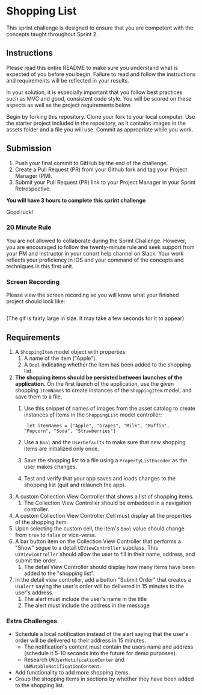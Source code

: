 # Shopping List

This sprint challenge is designed to ensure that you are competent with the concepts taught throughout Sprint 2. 

## Instructions

Please read this entire README to make sure you understand what is expected of you before you begin. Failure to read and follow the instructions and requirements will be reflected in your results.

In your solution, it is especially important that you follow best practices such as MVC and good, consistent code style. You will be scored on these aspects as well as the project requirements below.

Begin by forking this repository. Clone your fork to your local computer. Use the starter project included in the repository, as it contains images in the assets folder and a file you will use. Commit as appropriate while you work. 

## Submission

1. Push your final commit to GitHub by the end of the challenge. 
2. Create a Pull Request (PR) from your Github fork and tag your Project Manager (PM).
3. Submit your Pull Request (PR) link to your Project Manager in your Sprint Retrospective.

**You will have 3 hours to complete this sprint challenge**

Good luck!

### 20 Minute Rule

You are not allowed to collaborate during the Sprint Challenge. However, you are encouraged to follow the twenty-minute rule and seek support from your PM and Instructor in your cohort help channel on Slack. Your work reflects your proficiency in iOS and your command of the concepts and techniques in this first unit.

### Screen Recording

Please view the screen recording so you will know what your finished project should look like:

![]()

(The gif is fairly large in size. It may take a few seconds for it to appear)

## Requirements

1. A `ShoppingItem` model object with properties: 
	1. A name of the item ("Apple").
	2. A `Bool` indicating whether the item has been added to the shopping list.
2. **The shopping items should be persisted between launches of the application.** On the first launch of the application, use the given shopping `itemNames` to create instances of the `ShoppingItem` model, and save them to a file. 
	1. Use this snippet of names of images from the asset catalog to create instances of items in the `ShoppingList` model controller:

            let itemNames = ["Apple", "Grapes", "Milk", "Muffin", "Popcorn", "Soda", "Strawberries"]

	2. Use a `Bool` and the `UserDefaults` to make sure that new shopping items are initialized only once.
	3. Save the shopping list to a file using a `PropertyListEncoder` as the user makes changes.
	4. Test and verify that your app saves and loads changes to the shopping list (quit and relaunch the app).
3. A custom Collection View Controller that shows a list of shopping items. 
	1. The Collection View Controller should be embedded in a navigation controller.
4. A custom Collection View Controller Cell must display all the properties of the shopping item.
5. Upon selecting the custom cell, the item's `Bool` value should change from `true` to `false` or vice-versa.
6. A bar button item on the Collection View Controller that performs a "Show" segue to a detail `UIViewController` subclass. This `UIViewController` should allow the user to fill in their name, address, and submit the order.
	1. The detail View Controller should display how many items have been added to the "shopping list".
7. In the detail view controller, add a button "Submit Order" that creates a `UIAlert` saying the user's order will be delivered in 15 minutes to the user's address.
	1. The alert must include the user's name in the title
	2. The alert must include the address in the message

### Extra Challenges

- Schedule a local notification instead of the alert saying that the user's order will be delivered to their address in 15 minutes.
    - The notification's content must contain the users name and address (schedule it 5-10 seconds into the future for demo purposes).
    - Research `UNUserNotificationCenter` and `UNMutableNotificationContent`.
- Add functionality to add more shopping items.
- Group the shopping items in sections by whether they have been added to the shopping list.
